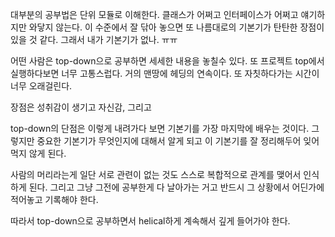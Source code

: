 대부분의 공부법은 단위 모듈로 이해한다. 
클래스가 어쩌고 인터페이스가 어쩌고 얘기하지만 와닿지 않는다. 이 수준에서 잘 닦아 놓으면 또 나름대로의 기본기가 탄탄한 장점이 있을 것 같다. 그래서 내가 기본기가 없나. ㅠㅠ

어떤 사람은 top-down으로 공부하면 세세한 내용을 놓칠수 있다.
또 프로젝트 top에서 실행하다보면 너무 고통스럽다. 거의 맨땅에 헤딩의 연속이다. 또 자칫하다가는 시간이 너무 오래걸린다.

장점은 성취감이 생기고 자신감, 그리고 

top-down의 단점은 이렇게 내려가다 보면 기본기를 가장 마지막에 배우는 것이다. 그렇지만 중요한 기본기가 무엇인지에 대해서 알게 되고 이 기본기를 잘 정리해두어 잊어먹지 않게 된다.

사람의 머리라는게 일단 서로 관련이 없는 것도 스스로 복합적으로 관계를 맺어서 인식하게 된다. 그리고 그냥 그전에 공부한게 다 날아가는 거고 반드시 그 상황에서 어딘가에 적어놓고 기록해야 한다.

따라서 top-down으로 공부하면서 helical하게 계속해서 깊게 들어가야 한다.
